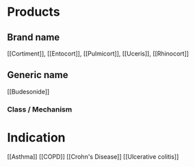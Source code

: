 # Products

## Brand name
[[Cortiment]], [[Entocort]], [[Pulmicort]], [[Uceris]], [[Rhinocort]]

## Generic name
[[Budesonide]]

### Class / Mechanism


# Indication
[[Asthma]]
[[COPD]]
[[Crohn's Disease]]
[[Ulcerative colitis]]



